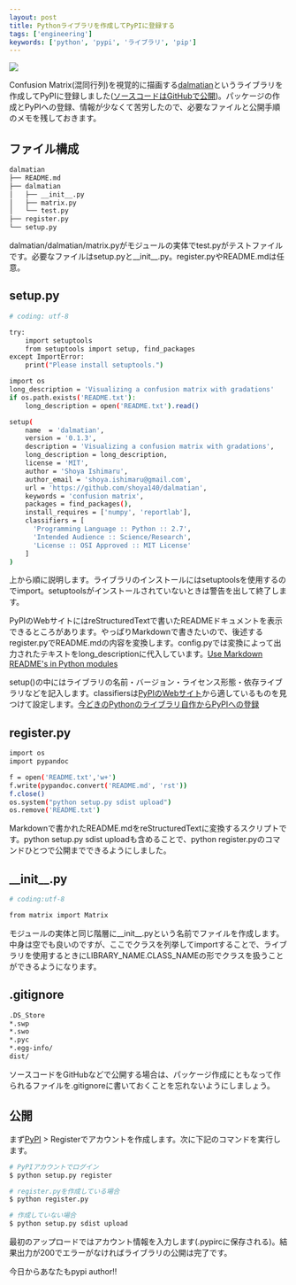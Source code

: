 ```yaml
---
layout: post
title: Pythonライブラリを作成してPyPIに登録する
tags: ['engineering']
keywords: ['python', 'pypi', 'ライブラリ', 'pip']
---
```


[<img src="/img/blog_pypi01.png" />](https://pypi.python.org/pypi/dalmatian/)

Confusion Matrix(混同行列)を視覚的に描画する[dalmatian](https://pypi.python.org/pypi/dalmatian/)というライブラリを作成してPyPIに登録しました([ソースコードはGitHubで公開](https://github.com/shoya140/dalmatian))。パッケージの作成とPyPIへの登録、情報が少なくて苦労したので、必要なファイルと公開手順のメモを残しておきます。

## ファイル構成

```bash
dalmatian
├── README.md
├── dalmatian
│   ├── __init__.py
│   ├── matrix.py
│   └── test.py
├── register.py
└── setup.py
```

dalmatian/dalmatian/matrix.pyがモジュールの実体でtest.pyがテストファイルです。必要なファイルはsetup.pyと__init__.py。register.pyやREADME.mdは任意。

## setup.py

```bash
# coding: utf-8

try:
    import setuptools
    from setuptools import setup, find_packages
except ImportError:
    print("Please install setuptools.")

import os
long_description = 'Visualizing a confusion matrix with gradations'
if os.path.exists('README.txt'):
    long_description = open('README.txt').read()

setup(
    name  = 'dalmatian',
    version = '0.1.3',
    description = 'Visualizing a confusion matrix with gradations',
    long_description = long_description,
    license = 'MIT',
    author = 'Shoya Ishimaru',
    author_email = 'shoya.ishimaru@gmail.com',
    url = 'https://github.com/shoya140/dalmatian',
    keywords = 'confusion matrix',
    packages = find_packages(),
    install_requires = ['numpy', 'reportlab'],
    classifiers = [
      'Programming Language :: Python :: 2.7',
      'Intended Audience :: Science/Research',
      'License :: OSI Approved :: MIT License'
    ]
)
```

上から順に説明します。ライブラリのインストールにはsetuptoolsを使用するのでimport。setuptoolsがインストールされていないときは警告を出して終了します。

PyPIのWebサイトにはreStructuredTextで書いたREADMEドキュメントを表示できるところがあります。やっぱりMarkdownで書きたいので、後述するregister.pyでREADME.mdの内容を変換します。config.pyでは変換によって出力されたテキストをlong_descriptionに代入しています。[Use Markdown README's in Python modules](https://coderwall.com/p/qawuyq/use-markdown-readme-s-in-python-modules)

setup()の中にはライブラリの名前・バージョン・ライセンス形態・依存ライブラリなどを記入します。classifiersは[PyPIのWebサイト](https://pypi.python.org/pypi?%3Aaction=list_classifiers)から適しているものを見つけて設定します。[今どきのPythonのライブラリ自作からPyPIへの登録](http://qiita.com/futoase/items/fb7400bfa8c956336ff1)

## register.py

```bash
import os
import pypandoc

f = open('README.txt','w+')
f.write(pypandoc.convert('README.md', 'rst'))
f.close()
os.system("python setup.py sdist upload")
os.remove('README.txt')
```

Markdownで書かれたREADME.mdをreStructuredTextに変換するスクリプトです。python setup.py sdist uploadも含めることで、python register.pyのコマンドひとつで公開までできるようにしました。

## \_\_init\_\_.py

```bash
# coding:utf-8

from matrix import Matrix
```

モジュールの実体と同じ階層に\_\_init\_\_.pyという名前でファイルを作成します。中身は空でも良いのですが、ここでクラスを列挙してimportすることで、ライブラリを使用するときにLIBRARY_NAME.CLASS_NAMEの形でクラスを扱うことができるようになります。

## .gitignore

```bash
.DS_Store
*.swp
*.swo
*.pyc
*.egg-info/
dist/
```

ソースコードをGitHubなどで公開する場合は、パッケージ作成にともなって作られるファイルを.gitignoreに書いておくことを忘れないようにしましょう。

## 公開

まず[PyPI](https://pypi.python.org/pypi) > Registerでアカウントを作成します。次に下記のコマンドを実行します。

```bash
# PyPIアカウントでログイン
$ python setup.py register

# register.pyを作成している場合
$ python register.py

# 作成していない場合
$ python setup.py sdist upload
```

最初のアップロードではアカウント情報を入力します(.pypircに保存される)。結果出力が200でエラーがなければライブラリの公開は完了です。

今日からあなたもpypi author!!